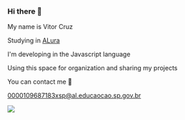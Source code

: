 ### Hi there 👋
My name is Vitor Cruz

Studying in [ALura](https://www.alura.com.br/)

I'm developing in the Javascript language

Using this space for organization and sharing my projects

You can contact me 🏀

0000109687183xsp@al.educaocao.sp.gov.br

![](https://media1.tenor.com/m/oVdIO-a9oFcAAAAC/jordan-poole-nba.gif)


<!--
**sonncoachella/sonncoachella** is a ✨ _special_ ✨ repository because its `README.md` (this file) appears on your GitHub profile.

Here are some ideas to get you started:

- 🔭 I’m currently working on ...
- 🌱 I’m currently learning ...
- 👯 I’m looking to collaborate on ...
- 🤔 I’m looking for help with ...
- 💬 Ask me about ...
- 📫 How to reach me: ...
- 😄 Pronouns: ...
- ⚡ Fun fact: ...
-->
